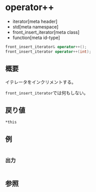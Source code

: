 # operator++
* iterator[meta header]
* std[meta namespace]
* front_insert_iterator[meta class]
* function[meta id-type]

```cpp
front_insert_iterator& operator++();
front_insert_iterator operator++(int);
```

## 概要
イテレータをインクリメントする。

`front_insert_iterator`では何もしない。


## 戻り値
`*this`


## 例
```cpp
```

### 出力
```
```

## 参照
